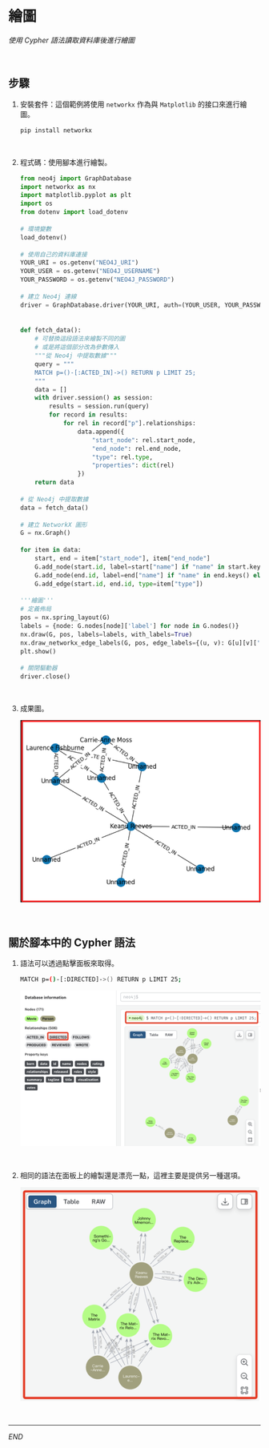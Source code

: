 # 繪圖

_使用 Cypher 語法讀取資料庫後進行繪圖_

<br>

## 步驟

1. 安裝套件：這個範例將使用 `networkx` 作為與 `Matplotlib` 的接口來進行繪圖。

    ```python
    pip install networkx
    ```

<br>

2. 程式碼：使用腳本進行繪製。

    ```python
    from neo4j import GraphDatabase
    import networkx as nx
    import matplotlib.pyplot as plt
    import os
    from dotenv import load_dotenv

    # 環境變數
    load_dotenv()

    # 使用自己的資料庫連接
    YOUR_URI = os.getenv("NEO4J_URI")
    YOUR_USER = os.getenv("NEO4J_USERNAME")
    YOUR_PASSWORD = os.getenv("NEO4J_PASSWORD")

    # 建立 Neo4j 連線
    driver = GraphDatabase.driver(YOUR_URI, auth=(YOUR_USER, YOUR_PASSWORD))


    def fetch_data():
        # 可替換這段語法來繪製不同的圖
        # 或是將這個部分改為參數傳入
        """從 Neo4j 中提取數據"""
        query = """
        MATCH p=()-[:ACTED_IN]->() RETURN p LIMIT 25;
        """
        data = []
        with driver.session() as session:
            results = session.run(query)
            for record in results:
                for rel in record["p"].relationships:
                    data.append({
                        "start_node": rel.start_node,
                        "end_node": rel.end_node,
                        "type": rel.type,
                        "properties": dict(rel)
                    })
        return data

    # 從 Neo4j 中提取數據
    data = fetch_data()

    # 建立 NetworkX 圖形
    G = nx.Graph()

    for item in data:
        start, end = item["start_node"], item["end_node"]
        G.add_node(start.id, label=start["name"] if "name" in start.keys() else "Unnamed")
        G.add_node(end.id, label=end["name"] if "name" in end.keys() else "Unnamed")
        G.add_edge(start.id, end.id, type=item["type"])

    '''繪圖'''
    # 定義佈局
    pos = nx.spring_layout(G)
    labels = {node: G.nodes[node]['label'] for node in G.nodes()}
    nx.draw(G, pos, labels=labels, with_labels=True)
    nx.draw_networkx_edge_labels(G, pos, edge_labels={(u, v): G[u][v]['type'] for u, v in G.edges()})
    plt.show()

    # 關閉驅動器
    driver.close()
    ```

<br>

3. 成果圖。

    ![](images/img_37.png)

<br>

## 關於腳本中的 Cypher 語法

1. 語法可以透過點擊面板來取得。

    ```bash
    MATCH p=()-[:DIRECTED]->() RETURN p LIMIT 25;
    ```

    ![](images/img_42.png)

<br>

2. 相同的語法在面板上的繪製還是漂亮一點，這裡主要是提供另一種選項。

    ![](images/img_43.png)

<br>

___

_END_